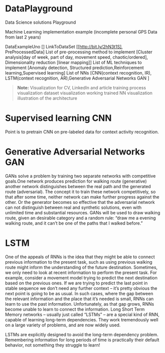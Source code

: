 # DataPlayground
Data Science solutions Playground

Machine Learning implementation example (incomplete personal GPS Data from last 2 years)

DataExampleUno []
LinkToDataSet 
  [[http://bit.ly/2hN3t1S], PreProcessedData]
List of pre-processing method to implement 
  [Cluster analysis[day of week, part of day, movement speed, chaotic/ordered], Dimensionality reduction [linear mapping]]
List of ML techniques to implement 
  [Anomaly detection, Structured prediction,Reinforcement learning,Supervised learning]
List of NNs 
  [CNN(context recognition, IR), LSTM(context recognition, AR),Generative Adversarial Networks GAN ]
> **Note:**
Visualization for CV, LinkedIn and article 
training process visualization
dataset visualization
working trained NN visualization
illustration of the architecture





# Supervised learning CNN
Point is to pretrain CNN on pre-labeled data for context activity recognition.

# Generative Adversarial Networks GAN
GANs solve a problem by training two separate networks with competitive goals.One network produces prediction for walking route  (generative) another network distinguishes between the real path and the generated route (adversarial).
The concept it to train these network competitively, so that after some time, neither network can make further progress against the other. Or the generator becomes so effective that the adversarial network can not distinguish between real and synthetic solutions, even with unlimited time and substantial resources.
GANs will be used to draw walking route, given an desirable category and a random rule:
“draw me a evening walking route, and it can’t be one of the paths that I walked before.”

# LSTM 
One of the appeals of RNNs is the idea that they might be able to connect previous information to the present task, such as using previous walking route might inform the understanding of the future destination.
Sometimes, we only need to look at recent information to perform the present task. For example, consider a movement model trying to predict the next destination based on the previous ones. If we are trying to predict the last point in stable sequence we don’t need any further context – it’s pretty obvious the next point is going to be as usual. In such cases, where the gap between the relevant information and the place that it’s needed is small, RNNs can learn to use the past information.
Unfortunately, as that gap grows, RNNs become unable to learn to connect the information.
Long Short Term Memory networks – usually just called “LSTMs” – are a special kind of RNN, capable of learning long-term dependencies. They work tremendously well on a large variety of problems, and are now widely used.

LSTMs are explicitly designed to avoid the long-term dependency problem. Remembering information for long periods of time is practically their default behavior, not something they struggle to learn!
